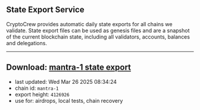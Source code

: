 ## State Export Service
CryptoCrew provides automatic daily state exports for all chains we validate. State export files can be used as genesis files and are a snapshot of the current blockchain state, including all validators, accounts, balances and delegations.

---
**Download: [mantra-1 state export](https://dl-eu2.ccvalidators.com/SERVICE/mantrachain/mantra-1_export_4126926.json)**
---

- last updated: Wed Mar 26 2025 08:34:24
- chain id: `mantra-1`
- export height: `4126926`
- use for: airdrops, local tests, chain recovery

